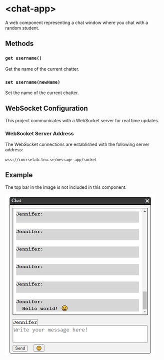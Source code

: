 # &lt;chat-app&gt;

A web component representing a chat window where you chat with a random student.

## Methods

### `get username()`

Get the name of the current chatter.

### `set username(newName)`

Set the name of the current chatter.

## WebSocket Configuration

This project communicates with a WebSocket server for real time updates.

### WebSocket Server Address

The WebSocket connections are established with the following server address:

`wss://courselab.lnu.se/message-app/socket`

## Example

The top bar in the image is not included in this component.

![chat window](./img/chatExempel.PNG)